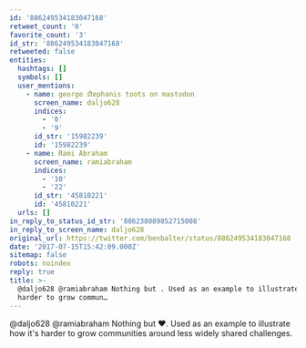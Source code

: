 ```yaml
---
id: '886249534183047168'
retweet_count: '0'
favorite_count: '3'
id_str: '886249534183047168'
retweeted: false
entities:
  hashtags: []
  symbols: []
  user_mentions:
    - name: george ﬆephanis toots on mastodon
      screen_name: daljo628
      indices:
        - '0'
        - '9'
      id_str: '15982239'
      id: '15982239'
    - name: Rami Abraham
      screen_name: ramiabraham
      indices:
        - '10'
        - '22'
      id_str: '45810221'
      id: '45810221'
  urls: []
in_reply_to_status_id_str: '886238089852715008'
in_reply_to_screen_name: daljo628
original_url: https://twitter.com/benbalter/status/886249534183047168
date: '2017-07-15T15:42:09.000Z'
sitemap: false
robots: noindex
reply: true
title: >-
  @daljo628 @ramiabraham Nothing but . Used as an example to illustrate how it's
  harder to grow commun…
---
```


@daljo628 @ramiabraham Nothing but ♥️. Used as an example to illustrate how it's harder to grow communities around less widely shared challenges.